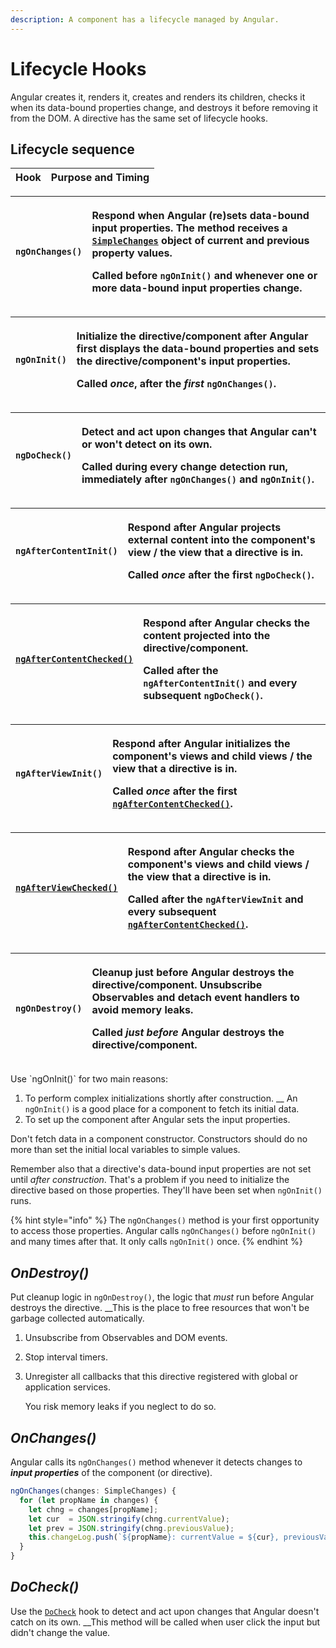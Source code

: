 ```yaml
---
description: A component has a lifecycle managed by Angular.
---
```


# Lifecycle Hooks

Angular creates it, renders it, creates and renders its children, checks it when its data-bound properties change, and destroys it before removing it from the DOM. A directive has the same set of lifecycle hooks.

## Lifecycle sequence

| Hook | Purpose and Timing |
| :--- | :--- |


<table>
  <thead>
    <tr>
      <th style="text-align:left"><code>ngOnChanges()</code>
      </th>
      <th style="text-align:left">
        <p>Respond when Angular (re)sets data-bound input properties. The method
          receives a <a href="https://angular.io/api/core/SimpleChanges"><code>SimpleChanges</code></a> object
          of current and previous property values.</p>
        <p>Called before <code>ngOnInit()</code> and whenever one or more data-bound
          input properties change.</p>
      </th>
    </tr>
  </thead>
  <tbody></tbody>
</table><table>
  <thead>
    <tr>
      <th style="text-align:left"><code>ngOnInit()</code>
      </th>
      <th style="text-align:left">
        <p>Initialize the directive/component after Angular first displays the data-bound
          properties and sets the directive/component's input properties.</p>
        <p>Called <em>once</em>, after the <em>first</em>  <code>ngOnChanges()</code>.</p>
      </th>
    </tr>
  </thead>
  <tbody></tbody>
</table><table>
  <thead>
    <tr>
      <th style="text-align:left"><code>ngDoCheck()</code>
      </th>
      <th style="text-align:left">
        <p>Detect and act upon changes that Angular can't or won't detect on its
          own.</p>
        <p>Called during every change detection run, immediately after <code>ngOnChanges()</code> and <code>ngOnInit()</code>.</p>
      </th>
    </tr>
  </thead>
  <tbody></tbody>
</table><table>
  <thead>
    <tr>
      <th style="text-align:left"><code>ngAfterContentInit()</code>
      </th>
      <th style="text-align:left">
        <p>Respond after Angular projects external content into the component's view
          / the view that a directive is in.</p>
        <p>Called <em>once</em> after the first <code>ngDoCheck()</code>.</p>
      </th>
    </tr>
  </thead>
  <tbody></tbody>
</table><table>
  <thead>
    <tr>
      <th style="text-align:left"><a href="https://angular.io/api/core/AfterContentChecked#ngAfterContentChecked"><code>ngAfterContentChecked()</code></a>
      </th>
      <th style="text-align:left">
        <p>Respond after Angular checks the content projected into the directive/component.</p>
        <p>Called after the <code>ngAfterContentInit()</code> and every subsequent <code>ngDoCheck()</code>.</p>
      </th>
    </tr>
  </thead>
  <tbody></tbody>
</table><table>
  <thead>
    <tr>
      <th style="text-align:left"><code>ngAfterViewInit()</code>
      </th>
      <th style="text-align:left">
        <p>Respond after Angular initializes the component's views and child views
          / the view that a directive is in.</p>
        <p>Called <em>once</em> after the first <a href="https://angular.io/api/core/AfterContentChecked#ngAfterContentChecked"><code>ngAfterContentChecked()</code></a>.</p>
      </th>
    </tr>
  </thead>
  <tbody></tbody>
</table><table>
  <thead>
    <tr>
      <th style="text-align:left"><a href="https://angular.io/api/core/AfterViewChecked#ngAfterViewChecked"><code>ngAfterViewChecked()</code></a>
      </th>
      <th style="text-align:left">
        <p>Respond after Angular checks the component's views and child views / the
          view that a directive is in.</p>
        <p>Called after the <code>ngAfterViewInit</code> and every subsequent <a href="https://angular.io/api/core/AfterContentChecked#ngAfterContentChecked"><code>ngAfterContentChecked()</code></a>.</p>
      </th>
    </tr>
  </thead>
  <tbody></tbody>
</table><table>
  <thead>
    <tr>
      <th style="text-align:left"><code>ngOnDestroy()</code>
      </th>
      <th style="text-align:left">
        <p>Cleanup just before Angular destroys the directive/component. Unsubscribe
          Observables and detach event handlers to avoid memory leaks.</p>
        <p>Called <em>just before</em> Angular destroys the directive/component.</p>
      </th>
    </tr>
  </thead>
  <tbody></tbody>
</table>Use `ngOnInit()` for two main reasons:

1. To perform complex initializations shortly after construction. \_\_ An `ngOnInit()` is a good place for a component to fetch its initial data. 
2. To set up the component after Angular sets the input properties.

Don't fetch data in a component constructor. Constructors should do no more than set the initial local variables to simple values.

Remember also that a directive's data-bound input properties are not set until _after construction_. That's a problem if you need to initialize the directive based on those properties. They'll have been set when `ngOnInit()` runs.

{% hint style="info" %}
The `ngOnChanges()` method is your first opportunity to access those properties. Angular calls `ngOnChanges()` before `ngOnInit()` and many times after that. It only calls `ngOnInit()` once.
{% endhint %}

## _OnDestroy\(\)_

Put cleanup logic in `ngOnDestroy()`, the logic that _must_ run before Angular destroys the directive. \_\_This is the place to free resources that won't be garbage collected automatically.

1. Unsubscribe from Observables and DOM events.
2. Stop interval timers.
3. Unregister all callbacks that this directive registered with global or application services.

   You risk memory leaks if you neglect to do so.

## _OnChanges\(\)_

Angular calls its `ngOnChanges()` method whenever it detects changes to _**input properties**_ of the component \(or directive\).

```typescript
ngOnChanges(changes: SimpleChanges) {
  for (let propName in changes) {
    let chng = changes[propName];
    let cur  = JSON.stringify(chng.currentValue);
    let prev = JSON.stringify(chng.previousValue);
    this.changeLog.push(`${propName}: currentValue = ${cur}, previousValue = ${prev}`);
  }
}
```

## _DoCheck\(\)_

Use the [`DoCheck`](https://angular.io/api/core/DoCheck) hook to detect and act upon changes that Angular doesn't catch on its own. \_\_This method will be called when user click the input but didn't change the value.

